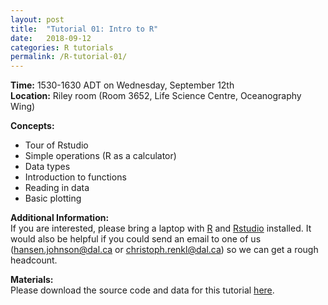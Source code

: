 ```yaml
---
layout: post
title:  "Tutorial 01: Intro to R"
date:   2018-09-12
categories: R tutorials
permalink: /R-tutorial-01/
---
```


**Time:** 1530-1630 ADT on Wednesday, September 12th  
**Location:** Riley room (Room 3652, Life Science Centre, Oceanography Wing)

**Concepts:**
* Tour of Rstudio  
* Simple operations (R as a calculator)  
* Data types  
* Introduction to functions  
* Reading in data  
* Basic plotting  

**Additional Information:**  
If you are interested, please bring a laptop with [R](https://cran.r-project.org/) and [Rstudio](https://www.rstudio.com/products/rstudio/download/) installed. It would also be helpful if you could send an email to one of us (hansen.johnson@dal.ca or christoph.renkl@dal.ca) so we can get a rough headcount.

**Materials:**  
Please download the source code and data for this tutorial [here](https://github.com/christophrenkl/programming_tutorials/raw/master/R/tutorial_01.zip).
